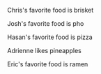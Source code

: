 Chris's favorite food is brisket

Josh's favorite food is pho

Hasan's favorite food is pizza 


Adrienne likes pineapples

Eric's favorite food is ramen



